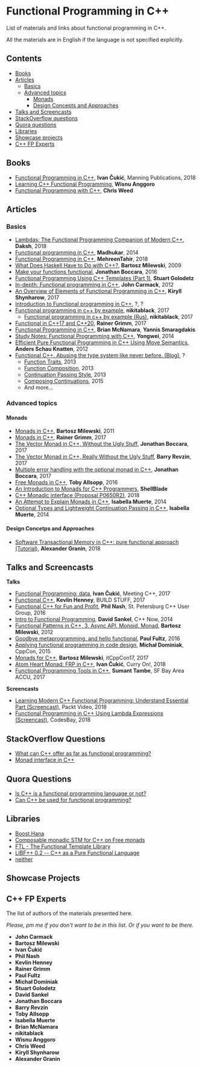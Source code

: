 Functional Programming in C++
=============================

List of materials and links about functional programming in C++.

All the materials are in English if the language is not specified explicitly.

## Contents

- [Books](#books)
- [Articles](#articles)
  * [Basics](#basics)
  * [Advanced topics](#advanced-topics)
    - [Monads](#monads)
    - [Design Concepts and Approaches](#design-concepts-and-approaches)
- [Talks and Screencasts](#talks-and-screencasts)
- [StackOverflow questions](#stackoverflow-questions) 
- [Quora questions](#quora-questions)
- [Libraries](#libraries)
- [Showcase projects](#showcase-projects)
- [C++ FP Experts](#c-fp-experts)

## Books

- [Functional Programming in C++](https://www.manning.com/books/functional-programming-in-c-plus-plus), **Ivan Čukić**, Manning Publications, 2018
- [Learning C++ Functional Programming](https://www.oreilly.com/library/view/learning-c-functional/9781787281974/), **Wisnu Anggoro**
- [Functional Programming with C++](https://www.amazon.com/Functional-Programming-C-Chris-Weed-ebook/dp/B017AT4OMI), **Chris Weed**

## Articles

### Basics

- [Lambdas: The Functional Programming Companion of Modern C++](https://medium.com/@DakshHub/lambdas-the-companion-of-modern-c-b7dfd43b5abb), **Daksh**, 2018
- [Functional programming in C++](http://blog.madhukaraphatak.com/functional-programming-in-c++/), **Madhukar**, 2014
- [Functional Programming in C++](https://www.codeproject.com/Articles/1267996/Functional-Programming-in-Cplusplus), **MehreenTahir**, 2018
- [What Does Haskell Have to Do with C++?](https://bartoszmilewski.com/2009/10/21/what-does-haskell-have-to-do-with-c/),  **Bartosz Milewski**, 2009
- [Make your functions functional](https://www.fluentcpp.com/2016/11/22/make-your-functions-functional/), **Jonathan Boccara**, 2016
- [Functional Programming Using C++ Templates (Part 1)](https://accu.org/index.php/journals/1422), **Stuart Golodetz**
- [In-depth: Functional programming in C++](https://www.gamasutra.com/view/news/169296/Indepth_Functional_programming_in_C.php), **John Carmack**, 2012
- [An Overview of Elements of Functional Programming in C++](https://community.idera.com/developer-tools/b/blog/posts/an-overview-of-elements-of-functional-programming-in-c), **Kiryll Shynharow**, 2017
- [Introduction to Functional programming in C++](http://www2.lawrence.edu/fast/GREGGJ/CMSC270/functional.html), ?, ?
- [Functional programming in c++ by example](https://nikitablack.github.io/2017/03/23/Functional-programming-in-c-by-example.html), **nikitablack**, 2017
  * [Functional programming in c++ by example (Rus)](https://habr.com/post/324518/), **nikitablack**, 2017
- [Functional in C++17 and C++20](http://www.modernescpp.com/index.php/functional-in-c-17-and-c-20), **Rainer Grimm**, 2017
- [Functional Programming in C++](https://people.cs.umass.edu/~yannis/fc++/fc++.main.pdf), **Brian McNamara**, **Yannis Smaragdakis**
- [Study Notes: Functional Programming with C++](https://yongweiwu.wordpress.com/2014/12/07/study-notes-functional-programming-with-cplusplus/), **Yongwei**, 2014
- [Efficient Pure Functional Programming in C++ Using Move Semantics](https://blog.knatten.org/2012/11/02/efficient-pure-functional-programming-in-c-using-move-semantics/), **Anders Schau Knatten**, 2012
- [Functional C++. Abusing the type system like never before. (Blog)](https://functionalcpp.wordpress.com/), ?
  * [Function Traits](https://functionalcpp.wordpress.com/2013/08/05/function-traits/), 2013
  * [Function Composition](https://functionalcpp.wordpress.com/2013/08/09/function-composition/), 2013
  * [Continuation Passing Style](https://functionalcpp.wordpress.com/2013/11/19/continuation-passing-style/), 2013
  * [Composing Continuations](https://functionalcpp.wordpress.com/2015/01/19/composing-continuations/), 2015
  * And more...

### Advanced topics

#### Monads

- [Monads in C++](https://bartoszmilewski.com/2011/07/11/monads-in-c/), **Bartosz Milewski**, 2011
- [Monads in C++](http://www.modernescpp.com/index.php/monads-in-c), **Rainer Grimm**, 2017
- [The Vector Monad in C++, Without the Ugly Stuff](http://www.fluentcpp.com/2017/07/14/the-vector-monad-in-c-without-the-ugly-stuff), **Jonathan Boccara**, 2017
- [The Vector Monad in C++, Really Without the Ugly Stuff](https://medium.com/@barryrevzin/the-vector-monad-in-c-really-without-the-ugly-stuff-3112137db5d7), **Barry Revzin**, 2017
- [Multiple error handling with the optional monad in C++](https://www.fluentcpp.com/2017/07/04/multiple-error-handling-with-the-optional-monad-in-c/), **Jonathan Boccara**, 2017
- [Free Monads in C++](https://toby-allsopp.github.io/2016/10/12/free-monads-in-cpp.html), **Toby Allsopp**, 2016
- [An Introduction to Monads for C++ Programmers](https://www.shellblade.net/monad.html), **ShellBlade**
- [C++ Monadic interface (Proposal P0650R2)](http://www.open-std.org/jtc1/sc22/wg21/docs/papers/2018/p0650r2.pdf), 2018
- [An Attempt to Explain Monads in C++](https://izzys.casa/posts/an-attempt-to-explain-monads-in-cxx.html), **Isabella Muerte**, 2014
- [Optional Types and Lightweight Continuation Passing in C++](https://izzys.casa/posts/optional-types-and-lightweight-continuation-passing-in-cxx.html), **Isabella Muerte**, 2014

#### Design Concetps and Approaches

- [Software Transactional Memory in C++: pure functional approach (Tutorial)](https://gist.github.com/graninas/c7e0a603f3a22c7e85daa4599bf92525), **Alexander Granin**, 2018

## Talks and Screencasts

**Talks**

- [Functional Programming: data](https://www.youtube.com/watch?v=iYipZw4tS-A), **Ivan Čukić**, Meeting C++, 2017
- [Functional C++](https://www.youtube.com/watch?v=CIg6eyJv4dk&t=169s), **Kevlin Henney**, BUILD STUFF, 2017
- [Functional C++ for Fun and Profit](https://www.youtube.com/watch?v=YgcUuYCCV14), **Phil Nash**, St. Petersburg C++ User Group, 2016
- [Intro to Functional Programming](https://www.youtube.com/watch?v=uHFUpFhWGJs), **David Sankel**, C++ Now, 2014
- [Functional Patterns in C++, 3. Async API, Monoid, Monad](https://www.youtube.com/watch?v=ozN6XxsAF84), **Bartosz Milewski**, 2012
- [Goodbye metaprogramming, and hello functional](https://www.youtube.com/watch?v=fH2WBvI8dbk), **Paul Fultz**, 2016
- [Applying functional programming in code design](https://www.youtube.com/watch?v=-ROXIG4raiA), **Michał Dominiak**, CppCon, 2015
- [Monads for C++](https://www.youtube.com/watch?v=vkcxgagQ4bM), **Bartosz Milewski**, itCppCon17, 2017
- [Atom Heart Monad: FRP in C++](https://www.youtube.com/watch?v=_Ji1HyZxXvo), **Ivan Čukić**, Curry On!, 2018
- [Functional Programming Tools in C++](https://vimeo.com/246623471), **Sumant Tambe**, SF Bay Area ACCU, 2017

**Screencasts**

- [Learning Modern C++ Functional Programming: Understand Essential Part (Screencast)](https://www.youtube.com/watch?v=W1IMyrqeqM4), Packt Video, 2018
- [Functional Programming in C++ Using Lambda Expressions (Screencast)](https://www.youtube.com/watch?v=58BrFvjNhWY), CodesBay, 2018

## StackOverflow Questions

- [What can C++ offer as far as functional programming?](https://stackoverflow.com/questions/21471836/what-can-c-offer-as-far-as-functional-programming)
- [Monad interface in C++](https://stackoverflow.com/questions/39725190/monad-interface-in-c)

## Quora Questions

- [Is C++ is a functional programming language or not?](https://www.quora.com/Is-C++-is-a-functional-programming-language-or-not)
- [Can C++ be used for functional programming?](https://www.quora.com/Can-C++-be-used-for-functional-programming)

## Libraries

- [Boost.Hana](https://boostorg.github.io/hana)
- [Composable monadic STM for C++ on Free monads](https://github.com/graninas/cpp_stm_free)
- [FTL - The Functional Template Library](https://github.com/beark/ftl)
- [LIBF++ 0.2 -- C++ as a Pure Functional Language](https://github.com/GJDuck/libf)
- [neither](https://github.com/loopperfect/neither)

## Showcase Projects

## C++ FP Experts

The list of authors of the materials presented here.

_Please, pm me if you don't want to be in this list. Or if you want to be there._

- **John Carmack**
- **Bartosz Milewski**
- **Ivan Čukić**
- **Phil Nash**
- **Kevlin Henney**
- **Rainer Grimm**
- **Paul Fultz**
- **Michał Dominiak**
- **Stuart Golodetz**
- **David Sankel**
- **Jonathan Boccara**
- **Barry Revzin**
- **Toby Allsopp**
- **Isabella Muerte**
- **Brian McNamara**
- **nikitablack**
- **Wisnu Anggoro**
- **Chris Weed**
- **Kiryll Shynharow**
- **Alexander Granin**
